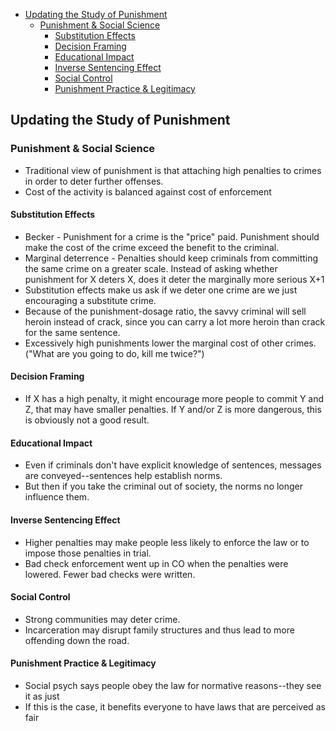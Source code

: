 - [Updating the Study of Punishment](#updatingthestudyofpunishment)
	- [Punishment & Social Science](#punishment&socialscience)
		- [Substitution Effects](#substitutioneffects)
		- [Decision Framing](#decisionframing)
		- [Educational Impact](#educationalimpact)
		- [Inverse Sentencing Effect](#inversesentencingeffect)
		- [Social Control](#socialcontrol)
		- [Punishment Practice & Legitimacy](#punishmentpractice&legitimacy)

## Updating the Study of Punishment
### Punishment & Social Science
* Traditional view of punishment is that attaching high penalties to crimes in order to deter further offenses.
* Cost of the activity is balanced against cost of enforcement

#### Substitution Effects
* Becker - Punishment for a crime is the "price" paid. Punishment should make the cost of the crime exceed the benefit to the criminal.
* Marginal deterrence - Penalties should keep criminals from committing the same crime on a greater scale. Instead of asking whether punishment for X deters X, does it deter the marginally more serious X+1
* Substitution effects make us ask if we deter one crime are we just encouraging a substitute crime.
* Because of the punishment-dosage ratio, the savvy criminal will sell heroin instead of crack, since you can carry a lot more heroin than crack for the same sentence.
* Excessively high punishments lower the marginal cost of other crimes. ("What are you going to do, kill me twice?")

#### Decision Framing
* If X has a high penalty, it might encourage more people to commit Y and Z, that may have smaller penalties. If Y and/or Z is more dangerous, this is obviously not a good result.

#### Educational Impact
* Even if criminals don't have explicit knowledge of sentences, messages are conveyed--sentences help establish norms.
* But then if you take the criminal out of society, the norms no longer influence them.

#### Inverse Sentencing Effect
* Higher penalties may make people less likely to enforce the law or to impose those penalties in trial.
* Bad check enforcement went up in CO when the penalties were lowered. Fewer bad checks were written.

#### Social Control
* Strong communities may deter crime.
* Incarceration may disrupt family structures and thus lead to more offending down the road.

#### Punishment Practice & Legitimacy
* Social psych says people obey the law for normative reasons--they see it as just
* If this is the case, it benefits everyone to have laws that are perceived as fair